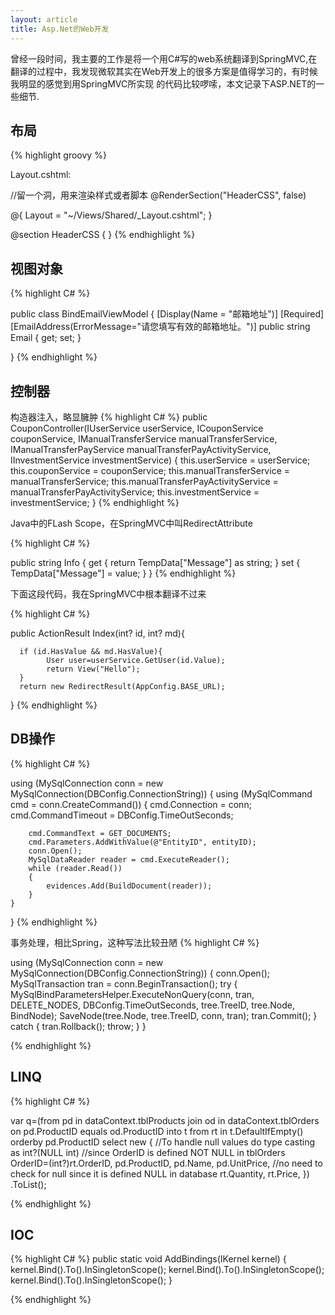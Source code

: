 ```yaml
---
layout: article
title: Asp.Net的Web开发
---
```

曾经一段时间，我主要的工作是将一个用C#写的web系统翻译到SpringMVC,在翻译的过程中，我发现微软其实在Web开发上的很多方案是值得学习的，有时候我明显的感觉到用SpringMVC所实现
的代码比较啰嗦，本文记录下ASP.NET的一些细节.

## 布局
{% highlight groovy %}

Layout.cshtml:

//留一个洞，用来渲染样式或者脚本
@RenderSection("HeaderCSS", false)

@{
    Layout = "~/Views/Shared/_Layout.cshtml";
}

@section HeaderCSS {
    <style>
    </style>
}
{% endhighlight %}


## 视图对象
{% highlight C# %}

public class BindEmailViewModel
{
        [Display(Name = "邮箱地址")]
        [Required]
        [EmailAddress(ErrorMessage="请您填写有效的邮箱地址。")]
        public string Email { get; set; } 

 }
{% endhighlight %}

## 控制器

构造器注入，略显臃肿
{% highlight C# %}
public CouponController(IUserService userService,
            ICouponService couponService,
            IManualTransferService manualTransferService,
            IManualTransferPayService manualTransferPayActivityService,
            IInvestmentService investmentService)
{
            this.userService = userService;
            this.couponService = couponService;
            this.manualTransferService = manualTransferService;
            this.manualTransferPayActivityService = manualTransferPayActivityService;
            this.investmentService = investmentService;
}
{% endhighlight %}

Java中的FLash Scope，在SpringMVC中叫RedirectAttribute

{% highlight C# %}

public string Info
{
    get
    {
        return TempData["Message"] as string;
    }
    set
    {
        TempData["Message"] = value;
    }
}
{% endhighlight %}


下面这段代码，我在SpringMVC中根本翻译不过来

{% highlight C# %}

public ActionResult Index(int? id, int? md){

      if (id.HasValue && md.HasValue){
            User user=userService.GetUser(id.Value);
            return View("Hello");
      }
      return new RedirectResult(AppConfig.BASE_URL);
}
{% endhighlight %}


## DB操作
{% highlight C# %}

using (MySqlConnection conn = new MySqlConnection(DBConfig.ConnectionString))
{
    using (MySqlCommand cmd = conn.CreateCommand())
    {
        cmd.Connection = conn;
        cmd.CommandTimeout = DBConfig.TimeOutSeconds;

        cmd.CommandText = GET_DOCUMENTS;
        cmd.Parameters.AddWithValue(@"EntityID", entityID);
        conn.Open();
        MySqlDataReader reader = cmd.ExecuteReader();
        while (reader.Read())
        {
            evidences.Add(BuildDocument(reader));
        }
    }
}
 {% endhighlight %}


事务处理，相比Spring，这种写法比较丑陋
{% highlight C# %}

using (MySqlConnection conn = new MySqlConnection(DBConfig.ConnectionString))
{
    conn.Open();
    MySqlTransaction tran = conn.BeginTransaction();
    try
    {
        MySqlBindParametersHelper.ExecuteNonQuery(conn, tran, DELETE_NODES, DBConfig.TimeOutSeconds, tree.TreeID, tree.Node, BindNode);
        SaveNode(tree.Node, tree.TreeID, conn, tran);
        tran.Commit();
    }
    catch
    {
        tran.Rollback();
        throw;
    }
} 
            
{% endhighlight %}
 
## LINQ

{% highlight C# %}

var q=(from pd in dataContext.tblProducts 
           join od in dataContext.tblOrders on pd.ProductID equals od.ProductID into t 
           from rt in t.DefaultIfEmpty() 
           orderby pd.ProductID 
           select new 
           { 
               //To handle null values do type casting as int?(NULL int)
               //since OrderID is defined NOT NULL in tblOrders
               OrderID=(int?)rt.OrderID,
               pd.ProductID,
               pd.Name,
               pd.UnitPrice,
               //no need to check for null since it is defined NULL in database
               rt.Quantity,
               rt.Price,
           })
           .ToList(); 
 
 {% endhighlight %}

## IOC

{% highlight C# %}
public static void AddBindings(IKernel kernel)
{
            kernel.Bind<ISequenceRepository>().To<SequenceRepository>().InSingletonScope();
            kernel.Bind<ISequenceService>().To<SequenceService>().InSingletonScope();
            kernel.Bind<ITreeService>().To<TreeService>().InSingletonScope();
}
            
{% endhighlight %}
